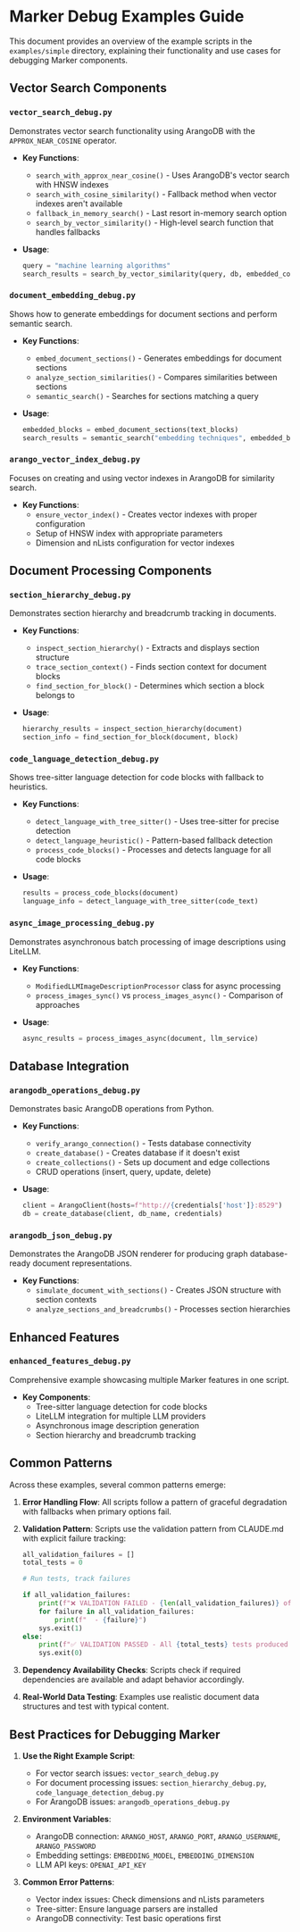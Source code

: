 # Marker Debug Examples Guide

This document provides an overview of the example scripts in the `examples/simple` directory, explaining their functionality and use cases for debugging Marker components.

## Vector Search Components

### `vector_search_debug.py`
Demonstrates vector search functionality using ArangoDB with the `APPROX_NEAR_COSINE` operator.

- **Key Functions**:
  - `search_with_approx_near_cosine()` - Uses ArangoDB's vector search with HNSW indexes
  - `search_with_cosine_similarity()` - Fallback method when vector indexes aren't available
  - `fallback_in_memory_search()` - Last resort in-memory search option
  - `search_by_vector_similarity()` - High-level search function that handles fallbacks

- **Usage**:
  ```python
  query = "machine learning algorithms"
  search_results = search_by_vector_similarity(query, db, embedded_corpus)
  ```

### `document_embedding_debug.py`
Shows how to generate embeddings for document sections and perform semantic search.

- **Key Functions**:
  - `embed_document_sections()` - Generates embeddings for document sections
  - `analyze_section_similarities()` - Compares similarities between sections
  - `semantic_search()` - Searches for sections matching a query

- **Usage**:
  ```python
  embedded_blocks = embed_document_sections(text_blocks)
  search_results = semantic_search("embedding techniques", embedded_blocks)
  ```

### `arango_vector_index_debug.py`
Focuses on creating and using vector indexes in ArangoDB for similarity search.

- **Key Functions**:
  - `ensure_vector_index()` - Creates vector indexes with proper configuration
  - Setup of HNSW index with appropriate parameters
  - Dimension and nLists configuration for vector indexes

## Document Processing Components

### `section_hierarchy_debug.py`
Demonstrates section hierarchy and breadcrumb tracking in documents.

- **Key Functions**:
  - `inspect_section_hierarchy()` - Extracts and displays section structure
  - `trace_section_context()` - Finds section context for document blocks
  - `find_section_for_block()` - Determines which section a block belongs to

- **Usage**:
  ```python
  hierarchy_results = inspect_section_hierarchy(document)
  section_info = find_section_for_block(document, block)
  ```

### `code_language_detection_debug.py`
Shows tree-sitter language detection for code blocks with fallback to heuristics.

- **Key Functions**:
  - `detect_language_with_tree_sitter()` - Uses tree-sitter for precise detection
  - `detect_language_heuristic()` - Pattern-based fallback detection
  - `process_code_blocks()` - Processes and detects language for all code blocks

- **Usage**:
  ```python
  results = process_code_blocks(document)
  language_info = detect_language_with_tree_sitter(code_text)
  ```

### `async_image_processing_debug.py`
Demonstrates asynchronous batch processing of image descriptions using LiteLLM.

- **Key Functions**:
  - `ModifiedLLMImageDescriptionProcessor` class for async processing
  - `process_images_sync()` vs `process_images_async()` - Comparison of approaches

- **Usage**:
  ```python
  async_results = process_images_async(document, llm_service)
  ```

## Database Integration

### `arangodb_operations_debug.py`
Demonstrates basic ArangoDB operations from Python.

- **Key Functions**:
  - `verify_arango_connection()` - Tests database connectivity
  - `create_database()` - Creates database if it doesn't exist
  - `create_collections()` - Sets up document and edge collections
  - CRUD operations (insert, query, update, delete)

- **Usage**:
  ```python
  client = ArangoClient(hosts=f"http://{credentials['host']}:8529")
  db = create_database(client, db_name, credentials)
  ```

### `arangodb_json_debug.py`
Demonstrates the ArangoDB JSON renderer for producing graph database-ready document representations.

- **Key Functions**:
  - `simulate_document_with_sections()` - Creates JSON structure with section contexts
  - `analyze_sections_and_breadcrumbs()` - Processes section hierarchies

## Enhanced Features

### `enhanced_features_debug.py`
Comprehensive example showcasing multiple Marker features in one script.

- **Key Components**:
  - Tree-sitter language detection for code blocks
  - LiteLLM integration for multiple LLM providers
  - Asynchronous image description generation
  - Section hierarchy and breadcrumb tracking

## Common Patterns

Across these examples, several common patterns emerge:

1. **Error Handling Flow**:
   All scripts follow a pattern of graceful degradation with fallbacks when primary options fail.

2. **Validation Pattern**:
   Scripts use the validation pattern from CLAUDE.md with explicit failure tracking:
   ```python
   all_validation_failures = []
   total_tests = 0
   
   # Run tests, track failures
   
   if all_validation_failures:
       print(f"❌ VALIDATION FAILED - {len(all_validation_failures)} of {total_tests} tests failed:")
       for failure in all_validation_failures:
           print(f"  - {failure}")
       sys.exit(1)
   else:
       print(f"✅ VALIDATION PASSED - All {total_tests} tests produced expected results")
       sys.exit(0)
   ```

3. **Dependency Availability Checks**:
   Scripts check if required dependencies are available and adapt behavior accordingly.

4. **Real-World Data Testing**:
   Examples use realistic document data structures and test with typical content.

## Best Practices for Debugging Marker

1. **Use the Right Example Script**:
   - For vector search issues: `vector_search_debug.py`
   - For document processing issues: `section_hierarchy_debug.py`, `code_language_detection_debug.py`
   - For ArangoDB issues: `arangodb_operations_debug.py`

2. **Environment Variables**:
   - ArangoDB connection: `ARANGO_HOST`, `ARANGO_PORT`, `ARANGO_USERNAME`, `ARANGO_PASSWORD`
   - Embedding settings: `EMBEDDING_MODEL`, `EMBEDDING_DIMENSION`
   - LLM API keys: `OPENAI_API_KEY`

3. **Common Error Patterns**:
   - Vector index issues: Check dimensions and nLists parameters
   - Tree-sitter: Ensure language parsers are installed
   - ArangoDB connectivity: Test basic operations first